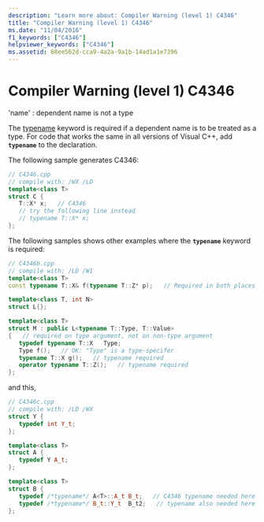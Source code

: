 ```yaml
---
description: "Learn more about: Compiler Warning (level 1) C4346"
title: "Compiler Warning (level 1) C4346"
ms.date: "11/04/2016"
f1_keywords: ["C4346"]
helpviewer_keywords: ["C4346"]
ms.assetid: 68ee562d-cca9-4a2a-9a1b-14ad1a1e7396
---
```

# Compiler Warning (level 1) C4346

'name' : dependent name is not a type

The [typename](../../cpp/typename.md) keyword is required if a dependent name is to be treated as a type. For code that works the same in all versions of Visual C++, add **`typename`** to the declaration.

The following sample generates C4346:

```cpp
// C4346.cpp
// compile with: /WX /LD
template<class T>
struct C {
   T::X* x;   // C4346
   // try the following line instead
   // typename T::X* x;
};
```

The following samples shows other examples where the **`typename`** keyword is required:

```cpp
// C4346b.cpp
// compile with: /LD /W1
template<class T>
const typename T::X& f(typename T::Z* p);   // Required in both places

template<class T, int N>
struct L{};

template<class T>
struct M : public L<typename T::Type, T::Value>
{   // required on type argument, not on non-type argument
   typedef typename T::X   Type;
   Type f();   // OK: "Type" is a type-specifer
   typename T::X g();   // typename required
   operator typename T::Z();   // typename required
};
```

and this,

```cpp
// C4346c.cpp
// compile with: /LD /WX
struct Y {
   typedef int Y_t;
};

template<class T>
struct A {
   typedef Y A_t;
};

template<class T>
struct B {
   typedef /*typename*/ A<T>::A_t B_t;   // C4346 typename needed here
   typedef /*typename*/ B_t::Y_t  B_t2;   // typename also needed here
};
```
